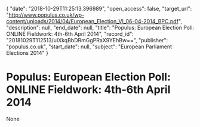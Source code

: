 {
  "date": "2018-10-29T11:25:13.396989", 
  "open_access": false, 
  "target_url": "http://www.populus.co.uk/wp-content/uploads/2014/04/European_Election_VI_06-04-2014_BPC.pdf", 
  "description": null, 
  "end_date": null, 
  "title": "Populus: European Election Poll: ONLINE Fieldwork: 4th-6th April 2014", 
  "record_id": "20181029T112513/uIXkqBbDRmGgPRaX9YEhBw==", 
  "publisher": "populus.co.uk", 
  "start_date": null, 
  "subject": "European Parliament Elections 2014"
}

# Populus: European Election Poll: ONLINE Fieldwork: 4th-6th April 2014

None